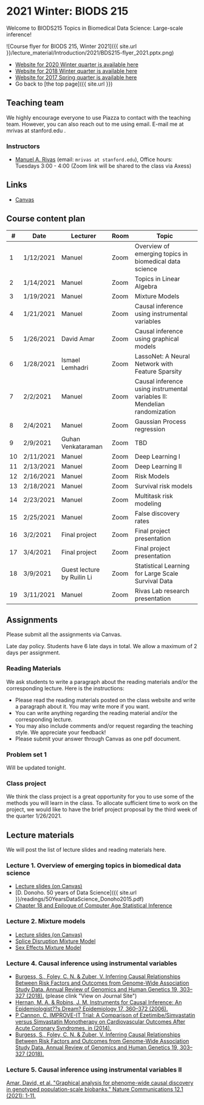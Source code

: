 # 2021 Winter: BIODS 215

Welcome to BIODS215 Topics in Biomedical Data Science: Large-scale inference!

![Course flyer for BIODS 215, Winter 2021]({{ site.url }}/lecture_material/Introduction/2021/BDS215-flyer_2021.pptx.png)

- [Website for 2020 Winter quarter is available here](2020.md)
- [Website for 2018 Winter quarter is available here](2018.md)
- [Website for 2017 Spring quarter is available here](2017.md)
- Go back to [the top page]({{ site.url }})

## Teaching team

We highly encourage everyone to use Piazza to contact with the teaching team.
However, you can also reach out to me using email.
E-mail me at mrivas at stanford.edu .

### Instructors

- [Manuel A. Rivas](http://rivaslab.stanford.edu) (email: `mrivas at stanford.edu`), Office hours: Tuesdays 3:00 - 4:00 (Zoom link will be shared to the class via Axess)

## Links

- [Canvas](https://canvas.stanford.edu/courses/129273)

## Course content plan

| #  | Date      | Lecturer      | Room     | Topic                                                                     |
|----|-----------|---------------|----------|---------------------------------------------------------------------------|
| 1  | 1/12/2021  | Manuel        | Zoom | Overview of emerging topics in biomedical data science                    |
| 2  | 1/14/2021  | Manuel        | Zoom | Topics in Linear Algebra                                                  |
| 3  | 1/19/2021 | Manuel        | Zoom | Mixture Models                                                              |
| 4  | 1/21/2021 | Manuel        | Zoom | Causal inference using instrumental variables                                                            |
| 5  | 1/26/2021 | David Amar | Zoom | Causal inference using graphical models 				                                            |
| 6  | 1/28/2021 | Ismael Lemhadri | Zoom | LassoNet: A Neural Network with Feature Sparsity                                		                            |
| 7  | 2/2/2021 | Manuel        | Zoom | Causal inference using instrumental variables II: Mendelian randomization |
| 8  | 2/4/2021  | Manuel        | Zoom | Gaussian Process regression                                               |
| 9 | 2/9/2021  | Guhan Venkataraman        | Zoom | TBD      	              		                                        |
| 10 | 2/11/2021 | Manuel         | Zoom | Deep Learning I                                                          |
| 11 | 2/13/2021 | Manuel         | Zoom  | Deep Learning II                                                        |
| 12 | 2/16/2021 | Manuel        | Zoom | Risk Models                                                               |
| 13 | 2/18/2021 | Manuel        | Zoom | Survival risk models                                                      |
| 14 | 2/23/2021 | Manuel        | Zoom | Multitask risk modeling                                                   |
| 15 | 2/25/2021 | Manuel       | Zoom | False discovery rates                                                      |
| 16 | 3/2/2021  | Final project | Zoom | Final project presentation                                                |
| 17 | 3/4/2021  | Final project | Zoom | Final project presentation                                                |
| 18 | 3/9/2021 | Guest lecture by Ruilin Li         | Zoom | Statistical Learning for Large Scale Survival Data                 |
| 19 | 3/11/2021 | Manuel        | Zoom | Rivas Lab research presentation                                       |

## Assignments

Please submit all the assignments via Canvas.

Late day policy. Students have 6 late days in total. We allow a maximum of 2 days per assignment.

### Reading Materials

We ask students to write a paragraph about the reading materials and/or the corresponding lecture. Here is the instructions:

- Please read the reading materials posted on the class website and write a paragraph about it. You may write more if you want.
- You can write anything regarding the reading material and/or the corresponding lecture.
- You may also include comments and/or request regarding the teaching style. We appreciate your feedback!
- Please submit your answer through Canvas as one pdf document.

### Problem set 1

Will be updated tonight.


### Class project

We think the class project is a great opportunity for you to use some of the methods you will learn in the class. To allocate sufficient time to work on the project, we would like to have the brief project proposal by the third week of the quarter 1/26/2021.

## Lecture materials

We will post the list of lecture slides and reading materials here.

### Lecture 1. Overview of emerging topics in biomedical data science

- [Lecture slides (on Canvas)](https://canvas.stanford.edu/courses/129273/files/7098496?wrap=1)
- [D. Donoho. 50 years of Data Science]({{ site.url }}/readings/50YearsDataScience_Donoho2015.pdf)
- [Chapter 18 and Epilogue of Computer Age Statistical Inference](https://web.stanford.edu/~hastie/CASI_files/PDF/casi.pdf)

### Lecture 2. Mixture models

- [Lecture slides (on Canvas)](https://canvas.stanford.edu/courses/129273/files/7108515?wrap=1)
- [Splice Disruption Mixture Model](https://science.sciencemag.org/content/348/6235/666)
- [Sex Effects Mixture Model](https://www.nature.com/articles/s41431-020-00712-w.pdf?origin=ppub)

### Lecture 4. Causal inference using instrumental variables
- [Burgess, S., Foley, C. N. & Zuber, V. Inferring Causal Relationships Between Risk Factors and Outcomes from Genome-Wide Association Study Data. Annual Review of Genomics and Human Genetics 19, 303–327 (2018).](https://doi.org/10.1097/01.ede.0000222409.00878.37) (please clink "View on Journal Site")
- [Hernan, M. A. & Robins, J. M. Instruments for Causal Inference: An Epidemiologist??s Dream? Epidemiology 17, 360–372 (2006).](https://doi.org/10.1146/annurev-genom-083117-021731)
- [P Cannon, C. IMPROVE-IT Trial: A Comparison of Ezetimibe/Simvastatin versus Simvastatin Monotherapy on Cardiovascular Outcomes After Acute Coronary Syndromes. in (2014).](http://my.americanheart.org/idc/groups/ahamah-public/@wcm/@sop/@scon/documents/downloadable/ucm_469598.pdf)
- [Burgess, S., Foley, C. N. & Zuber, V. Inferring Causal Relationships Between Risk Factors and Outcomes from Genome-Wide Association Study Data. Annual Review of Genomics and Human Genetics 19, 303–327 (2018).](https://doi.org/10.1016/j.jacc.2015.02.020)

### Lecture 5. Causal inference using instrumental variables II
 [Amar, David, et al. "Graphical analysis for phenome-wide causal discovery in genotyped population-scale biobanks." Nature Communications 12.1 (2021): 1-11.](https://www.nature.com/articles/s41467-020-20516-2)

